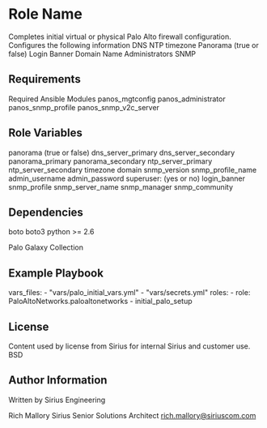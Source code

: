 Role Name
=========

Completes initial virtual or physical Palo Alto firewall configuration. Configures the following information
DNS
NTP
timezone
Panorama (true or false)
Login Banner
Domain Name
Administrators
SNMP


Requirements
------------

Required Ansible Modules
panos_mgtconfig
panos_administrator
panos_snmp_profile
panos_snmp_v2c_server


Role Variables
--------------
panorama (true or false)
dns_server_primary
dns_server_secondary
panorama_primary
panorama_secondary
ntp_server_primary
ntp_server_secondary
timezone
domain
snmp_version
snmp_profile_name
admin_username
admin_password
superuser: (yes or no)
login_banner
snmp_profile
snmp_server_name
snmp_manager
snmp_community


Dependencies
------------

boto
boto3
python >= 2.6

Palo Galaxy Collection

Example Playbook
----------------
  vars_files:
    - "vars/palo_initial_vars.yml"
    - "vars/secrets.yml"
  roles:
    - role: PaloAltoNetworks.paloaltonetworks
    - initial_palo_setup

License
-------

Content used by license from Sirius for internal Sirius and customer use.
BSD

Author Information
------------------

Written by Sirius Engineering

Rich Mallory
Sirius
Senior Solutions Architect
rich.mallory@siriuscom.com
